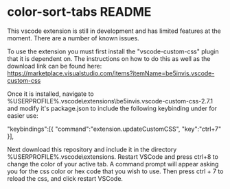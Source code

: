 # color-sort-tabs README

This vscode extension is still in development and has limited features at the moment. There are a number of known issues. 


To use the extension you must first install the "vscode-custom-css" plugin that it is dependent on. The instructions on how to do this as well as the download link can be found here:
https://marketplace.visualstudio.com/items?itemName=be5invis.vscode-custom-css

Once it is installed, navigate to %USERPROFILE%\.vscode\extensions\be5invis.vscode-custom-css-2.7.1 and modify it's package.json to include the following keybinding under for easier use:

"keybindings":[{
				"command":"extension.updateCustomCSS",
				"key":"ctrl+7"
}],

Next download this repository and include it in the directory %USERPROFILE%\.vscode\extensions. Restart VSCode and press ctrl+8 to change the color of your active tab. A command prompt will appear asking you for the css color or hex code that you wish to use. Then press ctrl + 7 to reload the css, and click restart VSCode. 
